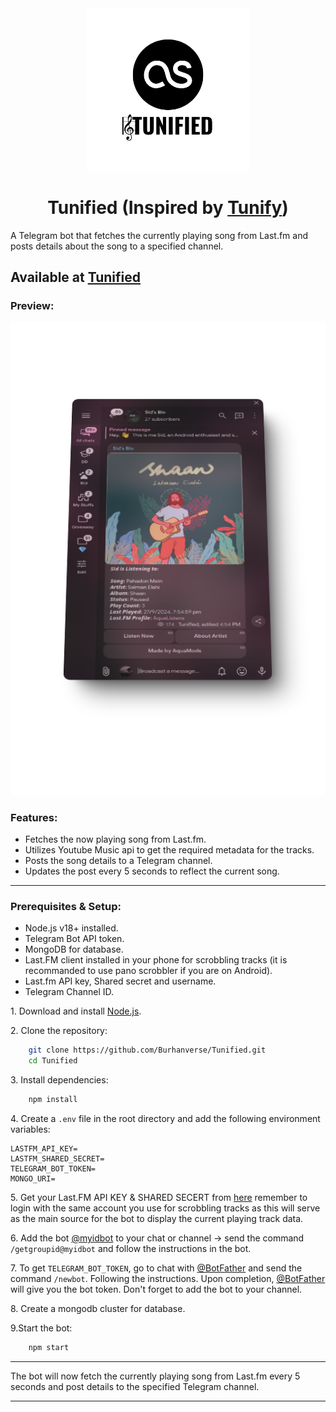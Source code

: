 <div align="center">
  <img src="https://github.com/Burhanverse/assets/blob/main/Tuneified.png" width="260" height="260">
</div>
<h1 align="center">Tunified (Inspired by <a href="https://github.com/Runixe786/Tunify">Tunify</a>)
</h1> 
A Telegram bot that fetches the currently playing song from Last.fm and posts details about the song to a specified channel.

Available at <a href="https://t.me/tunifiedxbot">Tunified</a>
---
### Preview:
<div align="center">
  <img src="https://github.com/Burhanverse/assets/blob/main/Tunified_demo.png">
</div>

### Features:

- Fetches the now playing song from Last.fm.
- Utilizes Youtube Music api to get the required metadata for the tracks.
- Posts the song details to a Telegram channel.
- Updates the post every 5 seconds to reflect the current song.

---

### Prerequisites & Setup:
- Node.js v18+ installed.
- Telegram Bot API token.
- MongoDB for database.
- Last.FM client installed in your phone for scrobbling tracks (it is recommanded to use pano scrobbler if you are on Android).
- Last.fm API key, Shared secret and username.
- Telegram Channel ID.

1\. Download and install [Node.js](https://nodejs.org/en/download/).

2\. Clone the repository:
```bash
    git clone https://github.com/Burhanverse/Tunified.git
    cd Tunified
```
3\. Install dependencies:
```bash
    npm install
```
4\. Create a `.env` file in the root directory and add the following environment variables:
```env
LASTFM_API_KEY=
LASTFM_SHARED_SECRET=
TELEGRAM_BOT_TOKEN=
MONGO_URI=
```
5\. Get your Last.FM API KEY & SHARED SECERT from [here](https://www.last.fm/api/account/create) remember to login with the same account you use for scrobbling tracks as this will serve as the main source for the bot to display the current playing track data.

6\. Add the bot [@myidbot](https://t.me/myidbot) to your chat or channel → send the command `/getgroupid@myidbot` and follow the instructions in the bot.

7\. To get `TELEGRAM_BOT_TOKEN`, go to chat with [@BotFather](https://t.me/BotFather) and send the command `/newbot`. Following the instructions. Upon completion, [@BotFather](https://t.me/BotFather) will give you the bot token. Don't forget to add the bot to your channel.

8\. Create a mongodb cluster for database.

9\.Start the bot:
```bash
    npm start
```
---

The bot will now fetch the currently playing song from Last.fm every 5 seconds and post details to the specified Telegram channel.

---
